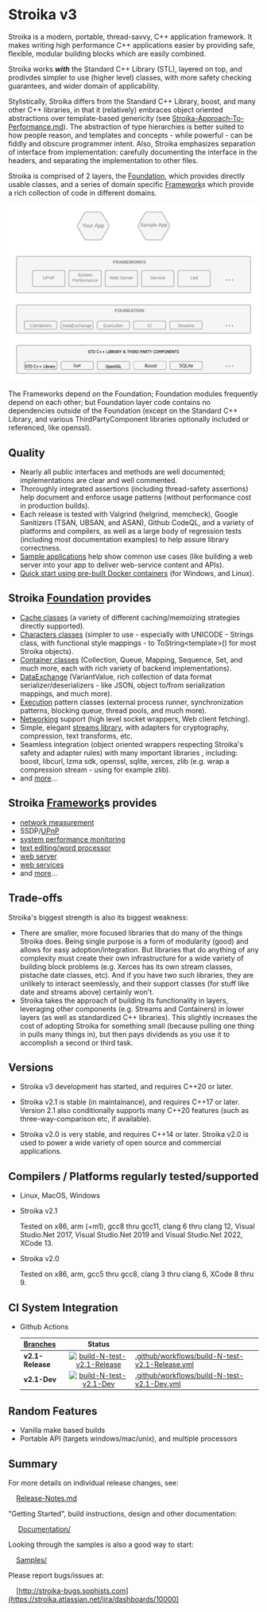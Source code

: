 ﻿# Stroika v3

Stroika is a modern, portable, thread-savvy, C++ application framework. It makes writing high performance C++ applications easier by providing safe, flexible, modular building blocks which are easily combined.

Stroika works ***with*** the Standard C++ Library (STL), layered on top, and prodivdes simpler to use (higher level) classes, with more safety checking guarantees, and wider domain of applicability.

Stylistically, Stroika differs from the Standard C++ Library, boost, and many other C++ libraries, in that it (relatively) embraces object oriented abstractions over template-based genericity (see [Stroika-Approach-To-Performance.md](Documentation/Stroika-Approach-To-Performance.md)). The abstraction of type hierarchies is better suited to how people reason, and templates and concepts - while powerful - can be fiddly and obscure programmer intent. Also, Stroika emphasizes separation of interface from implementation: carefully documenting the interface in the headers, and separating the implementation to other files.

Stroika is comprised of 2 layers, the [Foundation](Library/Sources/Stroika/Foundation/ReadMe.md), which provides directly usable classes, and a series of domain specific [Framework](Library/Sources/Stroika/Frameworks/ReadMe.md)s which provide a rich collection of code in different domains.

![alt text](Documentation/Images/AppLayersBlockDiagram.png "Title")

The Frameworks depend on the Foundation; Foundation modules frequently depend on each other; but Foundation layer code contains no dependencies outside of the Foundation (except on the Standard C++ Library, and various ThirdPartyComponent libraries optionally included or referenced, like openssl).

## Quality

- Nearly all public interfaces and methods are well documented; implementations are clear and well commented.
- Thoroughly integrated assertions (including thread-safety assertions) help document and enforce usage patterns (without performance cost in production builds).
- Each release is tested with Valgrind (helgrind, memcheck), Google Sanitizers (TSAN, UBSAN, and ASAN), Github CodeQL, and a variety of platforms and compilers, as well as a large body of regression tests (including most documentation examples) to help assure library correctness.
- [Sample applications](Samples/ReadMe.md) help show common use cases (like building a web server into your app to deliver web-service content and APIs).
- [Quick start using pre-built Docker containers](/Documentation/Building%20Stroika.md#build-with-docker) (for Windows, and Linux).

## Stroika [Foundation](Library/Sources/Stroika/Foundation/ReadMe.md) provides

- [Cache classes](Library/Sources/Stroika/Foundation/Cache/ReadMe.md) (a variety of different caching/memoizing strategies directly supported).
- [Characters classes](Library/Sources/Stroika/Foundation/Characters/ReadMe.md) (simpler to use - especially with UNICODE - Strings class, with functional style mappings - to ToString\<template\>() for most Stroika objects).
- [Container classes](Library/Sources/Stroika/Foundation/Containers/ReadMe.md) (Collection, Queue, Mapping, Sequence, Set, and much more, each with rich variety of backend implementations).
- [DataExchange](Library/Sources/Stroika/Foundation/DataExchange/ReadMe.md) (VariantValue, rich collection of data format serializer/deserializers - like JSON, object to/from serialization mappings, and much more).
- [Execution](Library/Sources/Stroika/Foundation/Execution/ReadMe.md) pattern classes (external process runner, synchronization patterns, blocking queue, thread pools, and much more).
- [Networking](Library/Sources/Stroika/Foundation/IO/Network/ReadMe.md) support (high level socket wrappers, Web client fetching).
- Simple, elegant [streams library](Library/Sources/Stroika/Foundation/Streams/ReadMe.md), with adapters for cryptography, compression, text transforms, etc.
- Seamless integration (object oriented wrappers respecting Stroika's safety and adapter rules) with many important libraries , including: boost, libcurl, lzma sdk, openssl, sqlite, xerces, zlib (e.g. wrap a compression stream - using for example zlib).
- and [more](Library/Sources/Stroika/Foundation/ReadMe.md)...

## Stroika [Framework](Library/Sources/Stroika/Frameworks/ReadMe.md)s provides

- [network measurement](Library/Sources/Stroika/Frameworks/NetworkMonitor/ReadMe.md)
- SSDP/[UPnP](Library/Sources/Stroika/Frameworks/UPnP/ReadMe.md)
- [system performance monitoring](Library/Sources/Stroika/Frameworks/SystemPerformance/ReadMe.md)
- [text editing/word processor](Library/Sources/Stroika/Frameworks/Led/ReadMe.md)
- [web server](Library/Sources/Stroika/Frameworks/WebServer/ReadMe.md)
- [web services](Library/Sources/Stroika/Frameworks/WebService/ReadMe.md)
- and [more](Library/Sources/Stroika/Frameworks/ReadMe.md)...

## Trade-offs

Stroika's biggest strength is also its biggest weakness:

- There are smaller, more focused libraries that do many of the things Stroika does. Being single purpose is a form of modularity (good) and allows for easy adoption/integration. But libraries that do anything of any complexity must create their own infrastructure for a wide variety of building block problems (e.g. Xerces has its own stream classes, pistache date classes, etc). And if you have two such libraries, they are unlikely to interact seemlessly, and their support classes (for stuff like date and streams above) certainly won't.
- Stroika takes the approach of building its functionality in layers, leveraging other components (e.g. Streams and Containers) in lower layers (as well as standardized C++ libraries). This slightly increases the cost of adopting Stroika for something small (because pulling one thing in pulls many things in), but then pays dividends as you use it to accomplish a second or third task.

## Versions

- Stroika v3 development has started, and requires C++20 or later.

- Stroika v2.1 is stable (in maintainance), and requires C++17 or later. Version 2.1 also conditionally supports many C++20 features (such as three-way-comparison etc, if available).

- Stroika v2.0 is very stable, and requires C++14 or later. Stroika v2.0 is used to power a wide variety of open source and commercial applications.

## Compilers / Platforms regularly tested/supported

- Linux, MacOS, Windows

- Stroika v2.1

  Tested on x86, arm (+m1), gcc8 thru gcc11, clang 6 thru clang 12, Visual Studio.Net 2017, Visual Studio.Net 2019 and Visual Studio.Net 2022, XCode 13.

- Stroika v2.0

  Tested on x86, arm, gcc5 thru gcc8, clang 3 thru clang 6, XCode 8 thru 9.

## CI System Integration

- Github Actions

  | [Branches](https://github.com/SophistSolutions/Stroika) |                                                                                                                               Status                                                                                                                                |                                                                                                    |
  | :------------------------------------------------------ | :-----------------------------------------------------------------------------------------------------------------------------------------------------------------------------------------------------------------------------------------------------------------: | :------------------------------------------------------------------------------------------------- |
  | **v2.1-Release**                                        | [![build-N-test-v2.1-Release](https://github.com/SophistSolutions/Stroika/workflows/build-N-test-v2.1-Release/badge.svg?branch=v2.1-Release)](https://github.com/SophistSolutions/Stroika/actions?query=workflow%3Abuild-N-test-v2.1-Release+branch%3Av2.1-Release) | [.github/workflows/build-N-test-v2.1-Release.yml](.github/workflows/build-N-test-v2.1-Release.yml) |
  | **v2.1-Dev**                                            |           [![build-N-test-v2.1-Dev](https://github.com/SophistSolutions/Stroika/workflows/build-N-test-v2.1-Dev/badge.svg?branch=v2.1-Dev)](https://github.com/SophistSolutions/Stroika/actions?query=workflow%3Abuild-N-test-v2.1-Dev+branch%3Av2.1-Dev)           | [.github/workflows/build-N-test-v2.1-Dev.yml](.github/workflows/build-N-test-v2.1-Dev.yml)         |

## Random Features

- Vanilla make based builds
- Portable API (targets windows/mac/unix), and multiple processors

## Summary

For more details on individual release changes, see:

&nbsp;&nbsp;&nbsp;&nbsp;[Release-Notes.md](Release-Notes.md)

"Getting Started", build instructions, design and other documentation:

&nbsp;&nbsp;&nbsp;&nbsp; [Documentation/](Documentation/ReadMe.md)

Looking through the samples is also a good way to start:

&nbsp;&nbsp;&nbsp;&nbsp;[Samples/](Samples/ReadMe.md)

Please report bugs/issues at:

&nbsp;&nbsp;&nbsp;&nbsp;[http://stroika-bugs.sophists.com](https://stroika.atlassian.net/jira/dashboards/10000)
